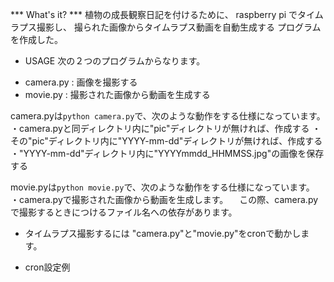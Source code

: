 *** What's it? ***
植物の成長観察日記を付けるために、
raspberry pi でタイムラプス撮影し、
撮られた画像からタイムラプス動画を自動生成する
プログラムを作成した。

* USAGE
次の２つのプログラムからなります。
- camera.py : 画像を撮影する
- movie.py  : 撮影された画像から動画を生成する


camera.pyは```python camera.py```で、次のような動作をする仕様になっています。
・camera.pyと同ディレクトリ内に"pic"ディレクトリが無ければ、作成する
・その"pic"ディレクトリ内に"YYYY-mm-dd"ディレクトリが無ければ、作成する
・"YYYY-mm-dd"ディレクトリ内に"YYYYmmdd_HHMMSS.jpg"の画像を保存する

movie.pyは```python movie.py```で、次のような動作をする仕様になっています。
・camera.pyで撮影された画像から動画を生成します。
　この際、camera.pyで撮影するときにつけるファイル名への依存があります。


* タイムラプス撮影するには
 "camera.py"と"movie.py"をcronで動かします。
 - cron設定例
